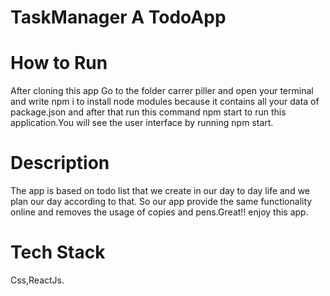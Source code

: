 # TaskManager A TodoApp

# How to Run
After cloning this app Go to the folder carrer piller and open your terminal and write npm i to install node modules because it contains all your data of package.json and after that run this command npm start to run this application.You will see the user interface by running npm start.
# Description
The app is based on todo list that we create in our day to day life and we plan our day according to that. So our app provide the same functionality online and removes the usage of copies and pens.Great!! enjoy this app.

# Tech Stack
Css,ReactJs.